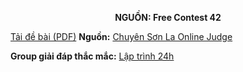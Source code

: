 **<center>NGUỒN: Free Contest 42</center>**

[Tải đề bài (PDF)](/statements/2240/FLOWER.pdf)
**Nguồn:** [Chuyên Sơn La Online Judge](http://csloj.ddns.net/)

**Group giải đáp thắc mắc:** [Lập trình 24h](https://www.facebook.com/groups/1386904321519984)